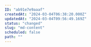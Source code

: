 ```yaml
---
ID: "ab91e7e9aaaf"
createdAt: "2024-03-04T06:38:20.000Z"
updatedAt: "2024-03-04T09:56:49.169Z"
status: "changed"
slug: "md-content"
scheduled: false
path: ""
---
```

 